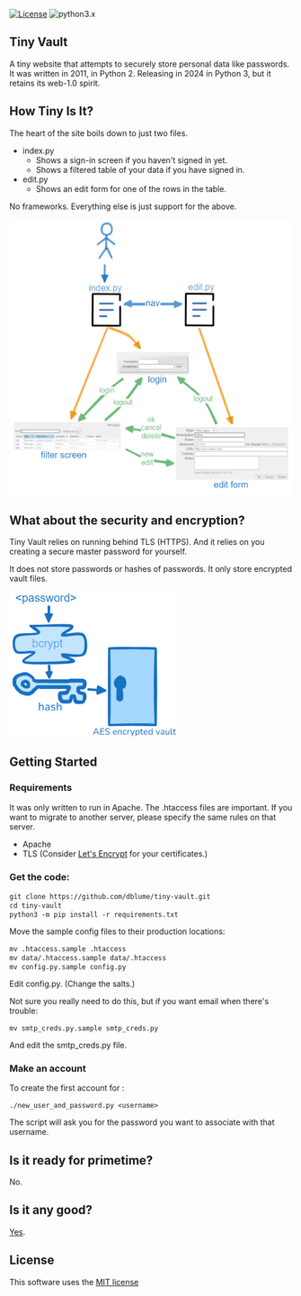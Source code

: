 [![License](https://img.shields.io/badge/license-MIT_license-blue.svg)](https://raw.githubusercontent.com/dblume/tiny-vault/main/LICENSE)
![python3.x](https://img.shields.io/badge/python-3.x-green.svg)

## Tiny Vault

A tiny website that attempts to securely store personal data like passwords.
It was written in 2011, in Python 2. Releasing in 2024 in Python 3, but it retains
its web-1.0 spirit.


## How Tiny Is It?

The heart of the site boils down to just two files.

- index.py
  - Shows a sign-in screen if you haven't signed in yet.
  - Shows a filtered table of your data if you have signed in.
- edit.py
  - Shows an edit form for one of the rows in the table.

No frameworks. Everything else is just support for the above.

![tiny-vault-flow.png](https://raw.githubusercontent.com/dblume/tiny-vault/main/images/tiny-vault-flow.png)


## What about the security and encryption?

Tiny Vault relies on running behind TLS (HTTPS). And it relies on you creating
a secure master password for yourself.

It does not store passwords or hashes of passwords. It only store encrypted
vault files.

![tiny-vault-security.png](https://raw.githubusercontent.com/dblume/tiny-vault/main/images/tiny-vault-security.png)


## Getting Started

### Requirements

It was only written to run in Apache. The .htaccess files are important.
If you want to migrate to another server, please specify the same rules on that server.

- Apache
- TLS (Consider [Let's Encrypt](https://letsencrypt.org/) for your certificates.)


### Get the code:

    git clone https://github.com/dblume/tiny-vault.git
    cd tiny-vault
    python3 -m pip install -r requirements.txt

Move the sample config files to their production locations:

    mv .htaccess.sample .htaccess
    mv data/.htaccess.sample data/.htaccess
    mv config.py.sample config.py

Edit config.py. (Change the salts.)

Not sure you really need to do this, but if you want email when there's trouble:

    mv smtp_creds.py.sample smtp_creds.py

And edit the smtp\_creds.py file.


### Make an account

To create the first account for <username>:

    ./new_user_and_password.py <username>

The script will ask you for the password you want to associate with that username.


## Is it ready for primetime?

No.


## Is it any good?

[Yes](https://news.ycombinator.com/item?id=3067434).


## License

This software uses the [MIT license](https://raw.githubusercontent.com/dblume/tiny-vault/main/LICENSE)
